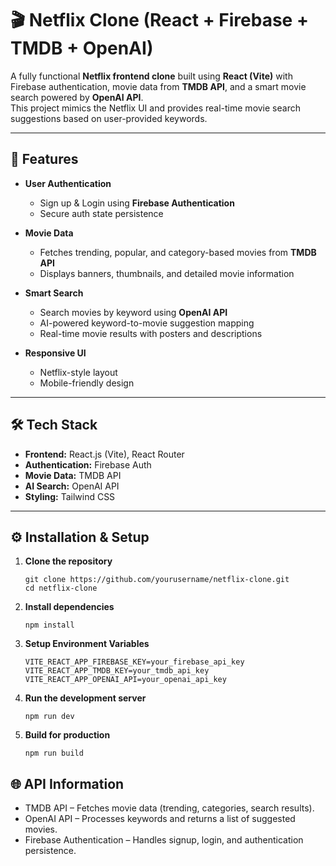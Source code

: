 # 🎬 Netflix Clone (React + Firebase + TMDB + OpenAI)

A fully functional **Netflix frontend clone** built using **React (Vite)** with Firebase authentication, movie data from **TMDB API**, and a smart movie search powered by **OpenAI API**.  
This project mimics the Netflix UI and provides real-time movie search suggestions based on user-provided keywords.

---

## 🚀 Features

- **User Authentication**
  - Sign up & Login using **Firebase Authentication**
  - Secure auth state persistence

- **Movie Data**
  - Fetches trending, popular, and category-based movies from **TMDB API**
  - Displays banners, thumbnails, and detailed movie information

- **Smart Search**
  - Search movies by keyword using **OpenAI API**
  - AI-powered keyword-to-movie suggestion mapping
  - Real-time movie results with posters and descriptions

- **Responsive UI**
  - Netflix-style layout
  - Mobile-friendly design

---

## 🛠️ Tech Stack

- **Frontend:** React.js (Vite), React Router
- **Authentication:** Firebase Auth
- **Movie Data:** TMDB API
- **AI Search:** OpenAI API
- **Styling:** Tailwind CSS

---

## ⚙️ Installation & Setup

1. **Clone the repository**
   ```
   git clone https://github.com/yourusername/netflix-clone.git
   cd netflix-clone
   ```

2. **Install dependencies**
    ``` 
    npm install
    ```

3. **Setup Environment Variables**

    ```
    VITE_REACT_APP_FIREBASE_KEY=your_firebase_api_key
    VITE_REACT_APP_TMDB_KEY=your_tmdb_api_key
    VITE_REACT_APP_OPENAI_API=your_openai_api_key

    ```
4. **Run the development server**
    ```
    npm run dev
    ```

5. **Build for production**
    ```
    npm run build
    ```

## 🌐 API Information

- TMDB API – Fetches movie data (trending, categories, search results).
- OpenAI API – Processes keywords and returns a list of suggested movies.
- Firebase Authentication – Handles signup, login, and authentication persistence.


